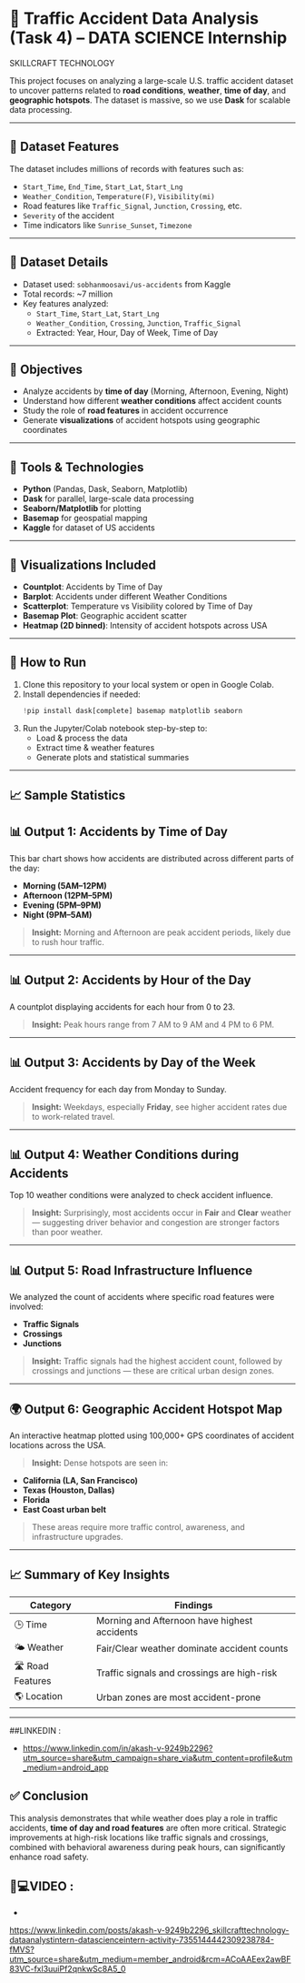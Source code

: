 # 🚗 Traffic Accident Data Analysis (Task 4) – DATA SCIENCE Internship
SKILLCRAFT TECHNOLOGY

This project focuses on analyzing a large-scale U.S. traffic accident dataset to uncover patterns related to **road conditions**, **weather**, **time of day**, and **geographic hotspots**. The dataset is massive, so we use **Dask** for scalable data processing.

---

## 📁 Dataset Features

The dataset includes millions of records with features such as:

- `Start_Time`, `End_Time`, `Start_Lat`, `Start_Lng`
- `Weather_Condition`, `Temperature(F)`, `Visibility(mi)`
- Road features like `Traffic_Signal`, `Junction`, `Crossing`, etc.
- `Severity` of the accident
- Time indicators like `Sunrise_Sunset`, `Timezone`

---

## 📁 Dataset Details

- Dataset used: `sobhanmoosavi/us-accidents` from Kaggle  
- Total records: ~7 million  
- Key features analyzed:
  - `Start_Time`, `Start_Lat`, `Start_Lng`
  - `Weather_Condition`, `Crossing`, `Junction`, `Traffic_Signal`
  - Extracted: Year, Hour, Day of Week, Time of Day

---

## 🎯 Objectives

- Analyze accidents by **time of day** (Morning, Afternoon, Evening, Night)
- Understand how different **weather conditions** affect accident counts
- Study the role of **road features** in accident occurrence
- Generate **visualizations** of accident hotspots using geographic coordinates

---

## 🧪 Tools & Technologies

- **Python** (Pandas, Dask, Seaborn, Matplotlib)
- **Dask** for parallel, large-scale data processing
- **Seaborn/Matplotlib** for plotting
- **Basemap** for geospatial mapping
- **Kaggle** for dataset of US accidents

---

## 📌 Visualizations Included

- **Countplot**: Accidents by Time of Day
- **Barplot**: Accidents under different Weather Conditions
- **Scatterplot**: Temperature vs Visibility colored by Time of Day
- **Basemap Plot**: Geographic accident scatter
- **Heatmap (2D binned)**: Intensity of accident hotspots across USA

---

## 📂 How to Run

1. Clone this repository to your local system or open in Google Colab.
2. Install dependencies if needed:
   ```python
   !pip install dask[complete] basemap matplotlib seaborn
   ```
3. Run the Jupyter/Colab notebook step-by-step to:
   - Load & process the data
   - Extract time & weather features
   - Generate plots and statistical summaries

---

## 📈 Sample Statistics

## 📊 Output 1: Accidents by Time of Day

This bar chart shows how accidents are distributed across different parts of the day:
- **Morning (5AM–12PM)**  
- **Afternoon (12PM–5PM)**  
- **Evening (5PM–9PM)**  
- **Night (9PM–5AM)**  

> **Insight:** Morning and Afternoon are peak accident periods, likely due to rush hour traffic.

---
## 📊 Output 2: Accidents by Hour of the Day

A countplot displaying accidents for each hour from 0 to 23.

> **Insight:** Peak hours range from 7 AM to 9 AM and 4 PM to 6 PM.

---
## 📊 Output 3: Accidents by Day of the Week

Accident frequency for each day from Monday to Sunday.

> **Insight:** Weekdays, especially **Friday**, see higher accident rates due to work-related travel.

---
## 📊 Output 4: Weather Conditions during Accidents

Top 10 weather conditions were analyzed to check accident influence.

> **Insight:** Surprisingly, most accidents occur in **Fair** and **Clear** weather — suggesting driver behavior and congestion are stronger factors than poor weather.
---
## 📊 Output 5: Road Infrastructure Influence

We analyzed the count of accidents where specific road features were involved:
- **Traffic Signals**
- **Crossings**
- **Junctions**

> **Insight:** Traffic signals had the highest accident count, followed by crossings and junctions — these are critical urban design zones.

---
## 🌍 Output 6: Geographic Accident Hotspot Map

An interactive heatmap plotted using 100,000+ GPS coordinates of accident locations across the USA.

> **Insight:** Dense hotspots are seen in:
- **California (LA, San Francisco)**
- **Texas (Houston, Dallas)**
- **Florida**
- **East Coast urban belt**

> These areas require more traffic control, awareness, and infrastructure upgrades.
---
## 📈 Summary of Key Insights

| Category            | Findings |
|---------------------|----------|
| 🕒 Time             | Morning and Afternoon have highest accidents |
| 🌤️ Weather         | Fair/Clear weather dominate accident counts |
| 🛣️ Road Features   | Traffic signals and crossings are high-risk |
| 🌎 Location         | Urban zones are most accident-prone |

---
##LINKEDIN :
- https://www.linkedin.com/in/akash-v-9249b2296?utm_source=share&utm_campaign=share_via&utm_content=profile&utm_medium=android_app

## ✅ Conclusion

This analysis demonstrates that while weather does play a role in traffic accidents, **time of day and road features** are often more critical. Strategic improvements at high-risk locations like traffic signals and crossings, combined with behavioral awareness during peak hours, can significantly enhance road safety.

## 🎥💻VIDEO :
-
https://www.linkedin.com/posts/akash-v-9249b2296_skillcrafttechnology-dataanalystintern-datascienceintern-activity-7355144442309238784-fMVS?utm_source=share&utm_medium=member_android&rcm=ACoAAEex2awBF83VC-fxl3uuiPf2qnkwSc8A5_0
